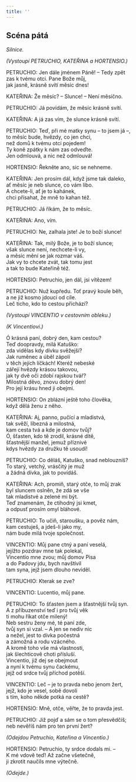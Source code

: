 ```yaml
---
title: ''
---
```


## Scéna pátá

_Silnice._

_(Vystoupí PETRUCHIO, KATEŘINA a HORTENSIO.)_

PETRUCHIO: Jen dále jménem Páně! – Tedy zpět  
zas k tvému otci. Pane Bože můj,  
jak jasně, krásně svítí měsíc dnes!

KATEŘINA: Že měsíc? – Slunce! – Není měsíčno.

PETRUCHIO: Já povídám, že měsíc krásně svítí.

KATEŘINA: A já zas vím, že slunce krásně svítí.

PETRUCHIO: Teď, při mé matky synu – to jsem já –,  
to měsíc bude, hvězdy, co jen chci,  
než domů k tvému otci pojedem!  
Ty koně zpátky k nám zas odveďte.  
Jen odmlouvá, a nic než odmlouvá!

HORTENSIO: Řekněte ano, sic se nehneme.

KATEŘINA: Jen prosím dál, když jsme tak daleko,  
ať měsíc je neb slunce, co vám libo.  
A chcete-li, ať je to kahánek,  
chci přísahat, že mně to kahan též.

PETRUCHIO: Já říkám, že to měsíc.

KATEŘINA: Ano, vím.

PETRUCHIO: Ne, zalhala jste! Je to boží slunce!

KATEŘINA: Tak, milý Bože, je to boží slunce;  
však slunce není, nechcete-li vy,  
a měsíc mění se jak rozmar váš.  
Jak vy to chcete zvát, tak tomu jest  
a tak to bude Kateřině též.

HORTENSIO: Petruchio, jen dál, jsi vítězem!

PETRUCHIO: Nuž kupředu. Toť pravý koule běh,  
a ne již kosmo jdoucí od cíle.  
Leč ticho, kdo to cestou přichází?

_(Vystoupí VINCENTIO v cestovním obleku.)_

_(K Vincentiovi.)_

Ó krásná paní, dobrý den, kam cestou?  
Teď doopravdy, milá Katuško:  
zda vidělas kdy dívku svěžejší?  
Jak ruměnec a úběl zápolí  
v těch jejích líčkách! Kteréž nebeské  
zářejí hvězdy krásou takovou,  
jak ty dvě oči zdobí rajskou tvář?  
Milostná děvo, znovu dobrý den!  
Pro její krásu hned ji obejmi.

HORTENSIO: On zblázní ještě toho člověka,  
když dělá ženu z něho.

KATEŘINA: Aj, panno, pučící a mladistvá,  
tak svěží, líbezná a milostná,  
kam cesta tvá a kde je domov tvůj?  
Ó, šťasten, kdo tě zrodil, krásné dítě,  
šťastnější manžel, jemuž příznivé  
kdys hvězdy za družku tě usoudí!

PETRUCHIO: Co děláš, Katuško, snad neblouzníš?  
To starý, vetchý, vrásčitý je muž  
a žádná dívka, jak to povídáš.

KATEŘINA: Ach, promiň, starý otče, to můj zrak  
byl sluncem oslněn, že zdá se vše  
tak mladistvé a zelené mi být.  
Teď znamenám, že ctihodný jsi kmet,  
a odpusť prosím omyl bláhové.

PETRUCHIO: To učiň, staroušku, a pověz nám,  
kam cestuješ, a jdeš-li jako my,  
nám bude milá tvoje společnost.

VINCENTIO: Můj pane ctný a paní veselá,  
jejížto pozdrav mne tak polekal,  
Vincentio mne zvou; můj domov Pisa  
a do Padovy jdu, bych navštívil  
tam syna, jejž jsem dlouho neviděl.

PETRUCHIO: Kterak se zve?

VINCENTIO: Lucentio, můj pane.

PETRUCHIO: To šťasten jsem a šťastnější tvůj syn.  
A z příbuzenství teď i pro tvůj věk  
ti mohu říkat otče milený!  
Neb sestru ženy mé, té paní zde,  
tvůj syn si vzal. – A jen se nediv nic  
a nežel, jest to dívka počestná  
a zámožná a rodu vzácného.  
A kromě toho vše má vlastnosti,  
jak šlechticově choti přísluší.  
Vincentio, již dej se obejmout  
a nyní k tvému synu čackému,  
jejž od srdce tvůj příchod potěší.

VINCENTIO: Leč – je to pravda nebo jenom žert,  
jejž, kdo je vesel, sobě dovolí  
s tím, koho někde potká na cestě?

HORTENSIO: Mně, otče, věřte, že to pravda jest.

PETRUCHIO: Již pojď a sám se o tom přesvědčíš;  
neb nevěříš nám pro ten první žert?

_(Odejdou Petruchio, Kateřina a Vincentio.)_

HORTENSIO: Petruchio, ty srdce dodals mi. –  
K mé vdově teď! Až začne všetečně,  
ji zkrotit naučils mne výtečně.

_(Odejde.)_
